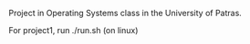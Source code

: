 Project in Operating Systems class in the University of Patras.


For project1, run ./run.sh (on linux)

